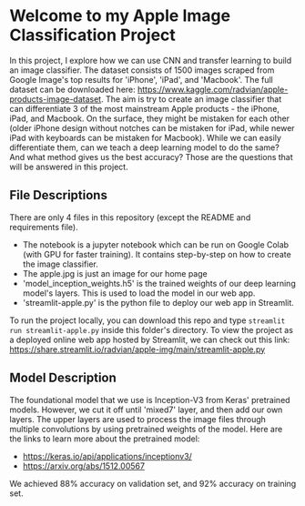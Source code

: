 # Welcome to my Apple Image Classification Project

In this project, I explore how we can use CNN and transfer learning to build an image classifier. The dataset consists of 1500 images scraped from Google Image's top results for 'iPhone', 'iPad', and 'Macbook'. The full dataset can be downloaded here: https://www.kaggle.com/radvian/apple-products-image-dataset.
The aim is try to create an image classifier that can differentiate 3 of the most mainstream Apple products - the iPhone, iPad, and Macbook. On the surface, they might be mistaken for each other (older iPhone design without notches can be mistaken for iPad, while newer iPad with keyboards can be mistaken for Macbook). While we can easily differentiate them, can we teach a deep learning model to do the same? And what method gives us the best accuracy? Those are the questions that will be answered in this project.

## File Descriptions

There are only 4 files in this repository (except the README and requirements file).
- The notebook is a jupyter notebook which can be run on Google Colab (with GPU for faster training). It contains step-by-step on how to create the image classifier. 
- The apple.jpg is just an image for our home page
- 'model_inception_weights.h5' is the trained weights of our deep learning model's layers. This is used to load the model in our web app.
- 'streamlit-apple.py' is the python file to deploy our web app in Streamlit.

To run the project locally, you can download this repo and type ```streamlit run streamlit-apple.py``` inside this folder's directory. 
To view the project as a deployed online web app hosted by Streamlit, we can check out this link: https://share.streamlit.io/radvian/apple-img/main/streamlit-apple.py

## Model Description

The foundational model that we use is Inception-V3 from Keras' pretrained models. However, we cut it off until 'mixed7' layer, and then add our own layers. The upper layers are used to process the image files through multiple convolutions by using pretrained weights of the model. Here are the links to learn more about the pretrained model:
- https://keras.io/api/applications/inceptionv3/
- https://arxiv.org/abs/1512.00567

We achieved 88% accuracy on validation set, and 92% accuracy on training set.
